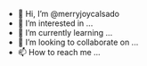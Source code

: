- 👋 Hi, I’m @merryjoycalsado
- 👀 I’m interested in ...
- 🌱 I’m currently learning ...
- 💞️ I’m looking to collaborate on ...
- 📫 How to reach me ...

<!---
merryjoycalsado/merryjoycalsado is a ✨ special ✨ repository because its `README.md` (this file) appears on your GitHub profile.
You can click the Preview link to take a look at your changes.
--->
